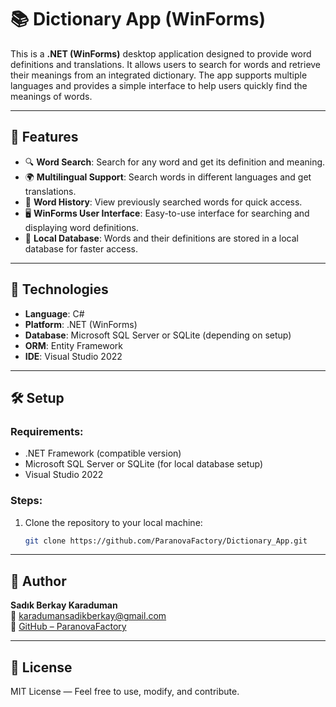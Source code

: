 # 📚 Dictionary App (WinForms)

This is a **.NET (WinForms)** desktop application designed to provide word definitions and translations. It allows users to search for words and retrieve their meanings from an integrated dictionary. The app supports multiple languages and provides a simple interface to help users quickly find the meanings of words.

---

## 🚀 Features

- 🔍 **Word Search**: Search for any word and get its definition and meaning.
- 🌍 **Multilingual Support**: Search words in different languages and get translations.
- 📖 **Word History**: View previously searched words for quick access.
- 🖥 **WinForms User Interface**: Easy-to-use interface for searching and displaying word definitions.
- 💾 **Local Database**: Words and their definitions are stored in a local database for faster access.

---

## 🧱 Technologies

- **Language**: C#
- **Platform**: .NET (WinForms)
- **Database**: Microsoft SQL Server or SQLite (depending on setup)
- **ORM**: Entity Framework
- **IDE**: Visual Studio 2022

---

## 🛠 Setup

### Requirements:
- .NET Framework (compatible version)
- Microsoft SQL Server or SQLite (for local database setup)
- Visual Studio 2022

### Steps:
1. Clone the repository to your local machine:
   ```bash
   git clone https://github.com/ParanovaFactory/Dictionary_App.git

---

## 👤 Author

**Sadık Berkay Karaduman**  
📧 [karadumansadikberkay@gmail.com](mailto:karadumansadikberkay@gmail.com)  
🔗 [GitHub – ParanovaFactory](https://github.com/ParanovaFactory)

---

## 📄 License

MIT License — Feel free to use, modify, and contribute.
